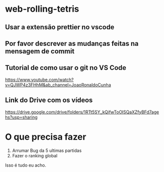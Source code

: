 ﻿# web-rolling-tetris

## Usar a extensão prettier no vscode

## Por favor descrever as mudanças feitas na mensagem de commit

## Tutorial de como usar o git no VS Code
https://www.youtube.com/watch?v=QJWP4z3FHhM&ab_channel=JoaoRonaldoCunha

## Link do Drive com os vídeos
https://drive.google.com/drive/folders/1RTt5SY_kQifwToOISQaXZfyBFd7agehs?usp=sharing

# O que precisa fazer

1. Arrumar Bug da 5 ultimas partidas
2. Fazer o ranking global

Isso é tudo eu acho.
